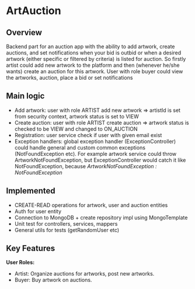 # ArtAuction

## Overview
Backend part for an auction app with the ability to add artwork, create auctions, and set notifications when your bid is outbid or when a desired artwork (either specific or filtered by criteria) is listed for auction. 
So firstly artist could add new artwork to the platform and then (whenever he/she wants) create an auction for this artwork. User with role buyer could view the artworks, auction, place a bid or set notifications 

## Main logic
- Add artwork: user with role ARTIST add new artwork => artistId is set from security context, artwork status is set to VIEW
- Create auction: user with role ARTIST create auction => artwork status is checked to be VIEW and changed to ON_AUCTION
- Registration: user service check if user with given email exist
- Exception handlers: global exception handler (ExceptionController) could handle general and custom common exceptions (NotFoundException etc). For example artwork service could throw ArtworkNotFoundException, but ExceptionController would catch it like NotFoundException, because *ArtworkNotFoundException : NotFoundException*

## Implemented
- CREATE-READ operations for artwork, user and auction entities
- Auth for user entity
- Connection to MongoDB + create repository impl using MongoTemplate
- Unit test for controllers, services, mappers
- General utils for tests (getRandomUser etc)

## Key Features
**User Roles:**
- Artist: Organize auctions for artworks, post new artworks.
- Buyer: Buy artwork on auctions.
